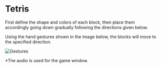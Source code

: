 # Tetris

First define the shape and colors of each block, then place them accordingly going down gradually following the directions given below.

Using the hand gestures shown in the image below, the blocks will move to the specified direction.

![Gestures](https://user-images.githubusercontent.com/95951042/161357696-d0538d0e-5d39-49aa-9826-d1bb4e26f459.jpeg)

*The audio is used for the game window.
